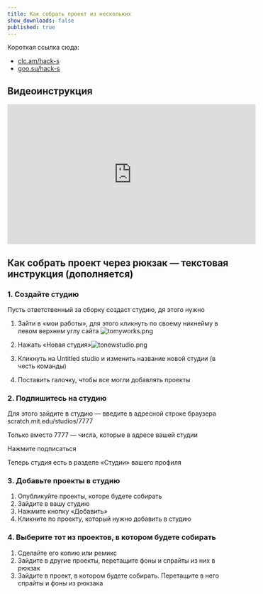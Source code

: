 ```yaml
---
title: Как собрать проект из нескольких
show_downloads: false
published: true
---
```


Короткая ссылка сюда:

- [clc.am/hack-s](https://clc.am/hack-s)
- [goo.su/hack-s](https://goo.su/hack-s)

##  Видеоинструкция

<iframe width="560" height="315" src="https://www.youtube.com/embed/97Sl9NmaSm0" title="YouTube video player" frameborder="0" allow="accelerometer; autoplay; clipboard-write; encrypted-media; gyroscope; picture-in-picture" allowfullscreen></iframe>

## Как собрать проект через рюкзак — текстовая инструкция (дополняется)

### 1. Создайте студию

Пусть ответственный за сборку создаст студию, дя этого нужно

1. Зайти в «мои работы», для этого кликнуть по своему никнейму в левом верхнем углу сайта ![tomyworks.png]({{site.baseurl}}/share/tomyworks.png)

2. Нажать «Новая студия»![tonewstudio.png]({{site.baseurl}}/share/tonewstudio.png)

3. Кликнуть на Untitled studio и изменить название новой студии (в честь команды)
4. Поставить галочку, чтобы все могли добавлять проекты

### 2. Подпишитесь на студию

Для этого зайдите в студию — введите в адресной строке браузера 
scratch.mit.edu/studios/7777

Только вместо 7777 — числа, которые в адресе вашей студии

Нажмите подписаться

Теперь студия есть в разделе «Студии» вашего профиля

### 3. Добавьте проекты в студию

1. Опубликуйте проекты, которе будете собирать
2. Зайдите в вашу студию
3. Нажмите кнопку «Добавить»
4. Кликните по проекту, который нужно добавить в студию

### 4. Выберите тот из проектов, в котором будете собирать

1. Сделайте его копию или ремикс
1. Зайдите в другие проекты, перетащите фоны и спрайты из них в рюкзак
1. Зайдите в проект, в котором будете собирать. Перетащите в него спрайты и фоны из рюкзака

